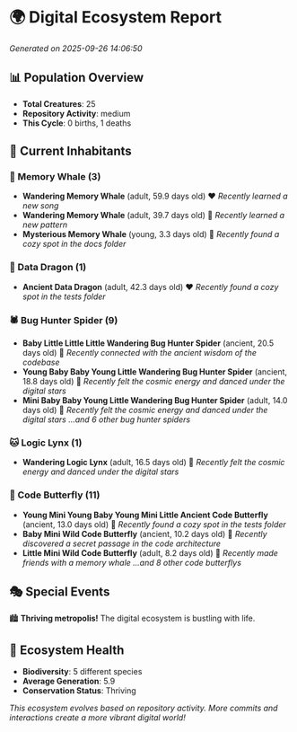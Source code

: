 # 🌍 Digital Ecosystem Report
*Generated on 2025-09-26 14:06:50*

## 📊 Population Overview
- **Total Creatures**: 25
- **Repository Activity**: medium
- **This Cycle**: 0 births, 1 deaths

## 👥 Current Inhabitants

### 🐋 Memory Whale (3)
- **Wandering Memory Whale** (adult, 59.9 days old) ❤️
  *Recently learned a new song*
- **Wandering Memory Whale** (adult, 39.7 days old) 💛
  *Recently learned a new pattern*
- **Mysterious Memory Whale** (young, 3.3 days old) 💚
  *Recently found a cozy spot in the docs folder*

### 🐉 Data Dragon (1)
- **Ancient Data Dragon** (adult, 42.3 days old) ❤️
  *Recently found a cozy spot in the tests folder*

### 🕷️ Bug Hunter Spider (9)
- **Baby Little Little Little Wandering Bug Hunter Spider** (ancient, 20.5 days old) 💛
  *Recently connected with the ancient wisdom of the codebase*
- **Young Baby Baby Young Little Wandering Bug Hunter Spider** (ancient, 18.8 days old) 💛
  *Recently felt the cosmic energy and danced under the digital stars*
- **Mini Baby Baby Young Little Wandering Bug Hunter Spider** (adult, 14.0 days old) 💛
  *Recently felt the cosmic energy and danced under the digital stars*
  *...and 6 other bug hunter spiders*

### 🐱 Logic Lynx (1)
- **Wandering Logic Lynx** (adult, 16.5 days old) 💚
  *Recently felt the cosmic energy and danced under the digital stars*

### 🦋 Code Butterfly (11)
- **Young Mini Young Baby Young Mini Little Ancient Code Butterfly** (ancient, 13.0 days old) 💛
  *Recently found a cozy spot in the tests folder*
- **Baby Mini Wild Code Butterfly** (ancient, 10.2 days old) 💛
  *Recently discovered a secret passage in the code architecture*
- **Little Mini Wild Code Butterfly** (adult, 8.2 days old) 💛
  *Recently made friends with a memory whale*
  *...and 8 other code butterflys*

## 🎭 Special Events

🏙️ **Thriving metropolis!** The digital ecosystem is bustling with life.

## 🔬 Ecosystem Health
- **Biodiversity**: 5 different species
- **Average Generation**: 5.9
- **Conservation Status**: Thriving

*This ecosystem evolves based on repository activity. More commits and interactions create a more vibrant digital world!*